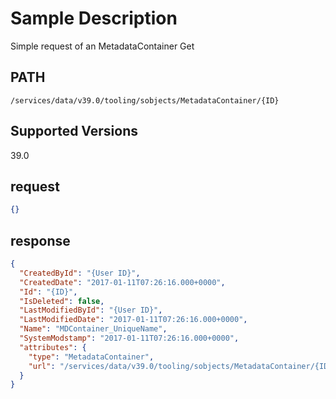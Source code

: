 # Sample Description
Simple request of an MetadataContainer Get

## PATH
```
/services/data/v39.0/tooling/sobjects/MetadataContainer/{ID}
```
## Supported Versions
39.0

## request
 ```json
{}
```
## response
```json
{
  "CreatedById": "{User ID}",
  "CreatedDate": "2017-01-11T07:26:16.000+0000",
  "Id": "{ID}",
  "IsDeleted": false,
  "LastModifiedById": "{User ID}",
  "LastModifiedDate": "2017-01-11T07:26:16.000+0000",
  "Name": "MDContainer_UniqueName",
  "SystemModstamp": "2017-01-11T07:26:16.000+0000",
  "attributes": {
    "type": "MetadataContainer",
    "url": "/services/data/v39.0/tooling/sobjects/MetadataContainer/{ID}"
  }
}
```
